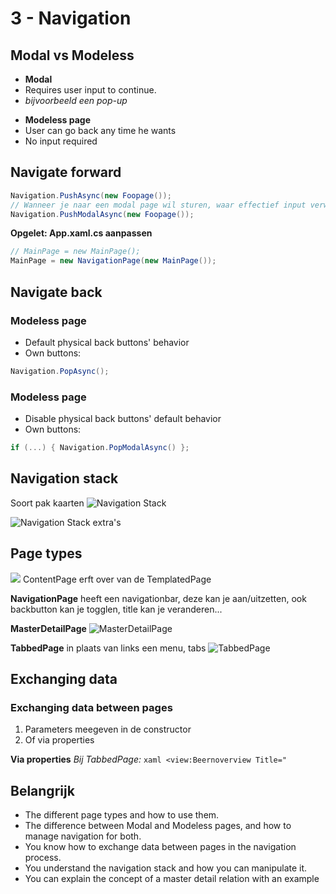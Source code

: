 # 3 - Navigation
## Modal vs Modeless
- **Modal**
- Requires user input to continue.
- *bijvoorbeeld een pop-up*

+ **Modeless page**
+ User can go back any time he wants
+ No input required

## Navigate forward
```csharp
Navigation.PushAsync(new Foopage());
// Wanneer je naar een modal page wil sturen, waar effectief input verwacht wordt
Navigation.PushModalAsync(new Foopage());
```

**Opgelet: App.xaml.cs aanpassen**
```csharp
// MainPage = new MainPage();
MainPage = new NavigationPage(new MainPage());
```

## Navigate back
### Modeless page
- Default physical back buttons' behavior
- Own buttons:
```csharp
Navigation.PopAsync();
```

### Modeless page
- Disable physical back buttons' default behavior
- Own buttons:
```csharp
if (...) { Navigation.PopModalAsync() };
```

## Navigation stack
Soort pak kaarten
![Navigation Stack](https://i.imgur.com/yZfogLF.png)

![Navigation Stack extra's](https://i.imgur.com/7Quir4l.png)

## Page types
![](https://i.imgur.com/5lEE1Bl.png)
ContentPage erft over van de TemplatedPage

**NavigationPage** heeft een navigationbar, deze kan je aan/uitzetten, ook backbutton kan je togglen, title kan je veranderen...

**MasterDetailPage**
![MasterDetailPage](https://i.imgur.com/oNaeOkQ.png)

**TabbedPage** in plaats van links een menu, tabs
![TabbedPage](https://i.imgur.com/ffc9fv4.png)

## Exchanging data
### Exchanging data between pages
1. Parameters meegeven in de constructor
2. Of via properties

**Via properties**
*Bij TabbedPage:*
```xaml <view:Beernoverview Title="```

## Belangrijk
- The different page types and how to use them.
- The difference between Modal and Modeless pages, and how to manage navigation for both.
- You know how to exchange data between pages in the navigation process.
- You understand the navigation stack and how you can manipulate it.
- You can explain the concept of a
master detail relation with an example


<!--stackedit_data:
eyJoaXN0b3J5IjpbLTEwMTUyMTEwMTEsLTkwOTI0Nzg2MSwtMT
AxOTM3MTk3NCwtODMyNjgwOTY4XX0=
-->